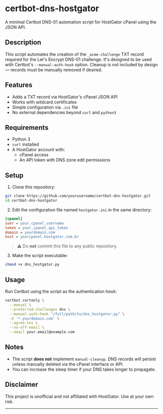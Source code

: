 # certbot-dns-hostgator

A minimal Certbot DNS-01 automation script for HostGator cPanel using the JSON API.

## Description

This script automates the creation of the `_acme-challenge` TXT record required for the Let's Encrypt DNS-01 challenge. It's designed to be used with Certbot's `--manual-auth-hook` option. Cleanup is not included by design — records must be manually removed if desired.

## Features

- Adds a TXT record via HostGator's cPanel JSON API
- Works with wildcard certificates
- Simple configuration via `.ini` file
- No external dependencies beyond `curl` and `python3`

## Requirements

- Python 3
- `curl` installed
- A HostGator account with:
  - cPanel access
  - An API token with DNS zone edit permissions

## Setup

1. Clone this repository:

```bash
git clone https://github.com/yourusername/certbot-dns-hostgator.git
cd certbot-dns-hostgator
```

2. Edit the configuration file named `hostgator.ini` in the same directory:

```ini
[cpanel]
user = your_cpanel_username
token = your_cpanel_api_token
domain = yourdomain.com
host = yourcpanel.hostgator.com.br
```

> ⚠️ Do **not** commit this file to any public repository.

3. Make the script executable:

```bash
chmod +x dns_hostgator.py
```

## Usage

Run Certbot using the script as the authentication hook:

```bash
certbot certonly \
  --manual \
  --preferred-challenges dns \
  --manual-auth-hook "/full/path/to/dns_hostgator.py" \
  -d '*.yourdomain.com' \
  --agree-tos \
  --no-eff-email \
  --email your.email@example.com
```

## Notes

- The script **does not** implement `manual-cleanup`. DNS records will persist unless manually deleted via the cPanel interface or API.
- You can increase the sleep timer if your DNS takes longer to propagate.

## Disclaimer

This project is unofficial and not affiliated with HostGator. Use at your own risk.

---
